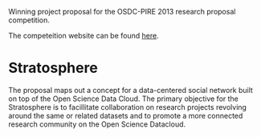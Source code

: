 Winning project proposal for the OSDC-PIRE 2013 research proposal competition. 

The competeition website can be found [here](http://delaat.net/PIRE/). 


Stratosphere
============

The proposal maps out a concept for a data-centered social network built on top of the Open Science Data Cloud. The primary objective for the Stratosphere is to facillitate collaboration on research projects revolving around the same or related datasets and to promote a more connected research community on the Open Science Datacloud.
